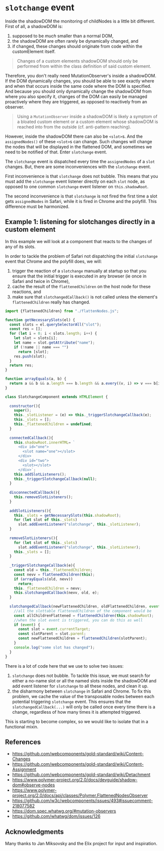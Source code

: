 # `slotchange` event
Inside the shadowDOM the monitoring of childNodes is a little bit different.
First of all, a shadowDOM is:
1. supposed to be *much* smaller than a normal DOM,
2. the shadowDOM are often rarely be dynamically changed, and 
3. if changed, these changes should originate from code within the customElement itself.

>Changes of a custom elements shadowDOM should only be performed 
from within the class definition of said custom element.

Therefore, you don't really need MutationObserver's inside a shadowDOM.
If the DOM dynamically changes, you should be able to see exactly 
where and when that occurs inside the same code where the DOM is specified.
And because you should only dynamically change the shadowDOM from 
where you also specify it, changes of the DOM can easily be managed proactively 
where they are triggered, as opposed to reactively from an observer.

> Using a `MutationObserver` inside a shadowDOM is likely a symptom of a bloated custom element or 
a custom element whose shadowDOM is reached into from the outside (cf. anti-pattern reaching).
  
However, inside the shadowDOM there can also be `<slot>`s.
And the `assignedNodes()` of these `<slot>`s can change.
Such changes will change the nodes that will be displayed in the flattened DOM,
and sometimes we need to be notified of that. Enter `slotchange` event.

The `slotchange` event is dispatched every time the `assignedNodes` of a `slot` changes.
But, there are some inconveniences with the `slotchange` event.

First inconvenience is that `slotchange` does not bubble. 
This means that you must add the `slotchange` event listener directly on each `slot` node, 
as opposed to one common `slotchange` event listener on `this.shadowRoot`.

The second inconvenience is that `slotchange` is not fired the first time a slot 
gets `assignedNodes` in Safari, while it is fired in Chrome and the polyfill. 
This difference must be harmonized.

## Example 1: listening for slotchanges directly in a custom element
In this example we will look at a component that reacts to the changes of any of its slots.

In order to tackle the problem of Safari not dispatching the initial `slotchange` event that
Chrome and the polyfill does, we will:
1. trigger the reaction of a `slotchange` manually at startup so that you ensure that 
the initial trigger is executed in any browser (ie once in Safari and twice in Chrome),
2. cache the result of the `flattenedChildren` on the host node for these reactions, and
3. make sure that `slotchangedCallback()` is not called unless the element's `flattenedChildren` 
really has changed.

```javascript
import {flattenedChildren} from "./flattenNodes.js";

function getNecessarySlots(el) {
  const slots = el.querySelectorAll("slot");
  const res = [];
  for (let i = 0; i < slots.length; i++) {
    let slot = slots[i];
    let name = slot.getAttribute("name");
    if (!name || name === "")
      return [slot];
    res.push(slot);
  }
  return res;
}

function arrayEquals(a, b) {
  return a && b && a.length === b.length && a.every((v, i) => v === b[i]);
}

class SlotchangeComponent extends HTMLElement {
    
  constructor(){
    super();
    this._slotListener = (e) => this._triggerSlotchangeCallback(e);
    this._slots = [];
    this._flattenedChildren = undefined;
  }
  
  connectedCallback(){
    this.shadowRoot.innerHTML= `
      <div id="one">
        <slot name="one"></slot>
      </div>
      <div id="two">
        <slot></slot>
      </div>`;
    this.addSlotListeners();
    this._triggerSlotchangeCallback(null);
  }
  
  disconnectedCallback(){
    this.removeSlotListeners();
  }
  
  addSlotListeners(){
    this._slots = getNecessarySlots(this.shadowRoot);
    for (let slot of this._slots)
      slot.addEventListener("slotchange", this._slotListener);
  }
  
  removeSlotListeners(){
    for (let slot of this._slots)
      slot.addEventListener("slotchange", this._slotListener);
    this._slots = [];
  }
  
  _triggerSlotchangeCallback(e){
    const old = this._flattenedChildren;
    const nevv = flattenedChildren(this);
    if (arrayEquals(old, nevv))
      return;
    this._flattenedChildren = nevv;
    this.slotchangedCallback(nevv, old, e);
  }
  
  slotchangedCallback(newFlattenedChildren, oldFlattenedChildren, event){
    //all the slottable flattenedChildren of the component would be
    const allChildrenFlattened = flattenedChildren(this.shadowRoot);
    //when the slot event is triggered, you can do this as well
    if (event) {
      const slot = event.currentTarget;                           
      const slotParent = slot.parent;
      const newFlattenedChildren = flattenedChildren(slotParent); 
    }
    console.log("some slot has changed");
  }
}
```
There is a lot of code here that we use to solve two issues:                                            
1. `slotchange` does not bubble. 
To tackle this issue, we must search for either a no-name slot or all the named slots
inside the shadowDOM and add event listener for `slotchange` to all these nodes,
and clean it up.
2. the disharmony between `slotchange` in Safari and Chrome.
To fix this problem, we cache the value of the transposable nodes between each potential triggering
`slotchange` event. This ensures that the `slotchangedCallback(...)` will only be called once
every time there is a change, regardless of how many times it is attempted triggered.

This is starting to become complex, so we would like to isolate that in a functional mixin.

## References
* https://github.com/webcomponents/gold-standard/wiki/Content-Changes
* https://github.com/webcomponents/gold-standard/wiki/Content-Assignment
* https://github.com/webcomponents/gold-standard/wiki/Detachment                                  
* https://www.polymer-project.org/2.0/docs/devguide/shadow-dom#observe-nodes
* https://www.polymer-project.org/2.0/docs/api/classes/Polymer.FlattenedNodesObserver
* https://github.com/w3c/webcomponents/issues/493#issuecomment-218077582
* https://dom.spec.whatwg.org/#mutation-observers
* https://github.com/whatwg/dom/issues/126
 
## Acknowledgments
Many thanks to Jan Miksovsky and the Elix project for input and inspiration.
